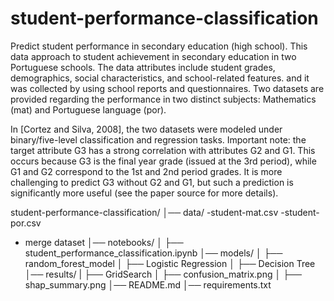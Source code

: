 # student-performance-classification
Predict student performance in secondary education (high school).
This data approach to student achievement in secondary education in two Portuguese schools. The data attributes include student grades, demographics, social characteristics, and school-related features. and it was collected by using school reports and questionnaires. Two datasets are provided regarding the performance in two distinct subjects: Mathematics (mat) and Portuguese language (por). 

In [Cortez and Silva, 2008], the two datasets were modeled under binary/five-level classification and regression tasks. Important note: the target attribute G3 has a strong correlation with attributes G2 and G1. This occurs because G3 is the final year grade (issued at the 3rd period), while G1 and G2 correspond to the 1st and 2nd period grades. It is more challenging to predict G3 without G2 and G1, but such a prediction is significantly more useful (see the paper source for more details).

student-performance-classification/
│── data/
  -student-mat.csv
  -student-por.csv
  - merge dataset
│── notebooks/
│   ├── student_performance_classification.ipynb
│── models/
│   ├── random_forest_model
│   ├── Logistic Regression
│   ├── Decision Tree
│── results/
|   ├── GridSearch
│   ├── confusion_matrix.png
│   ├── shap_summary.png
│── README.md
│── requirements.txt
